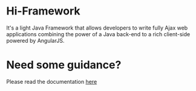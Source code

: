# Hi-Framework
It's a light Java Framework that allows developers to write fully Ajax web applications combining the power of a Java back-end to a rich client-side powered by AngularJS.

# Need some guidance?
Please read the documentation [here](https://docs.hi-framework.org "Hi-Framework")